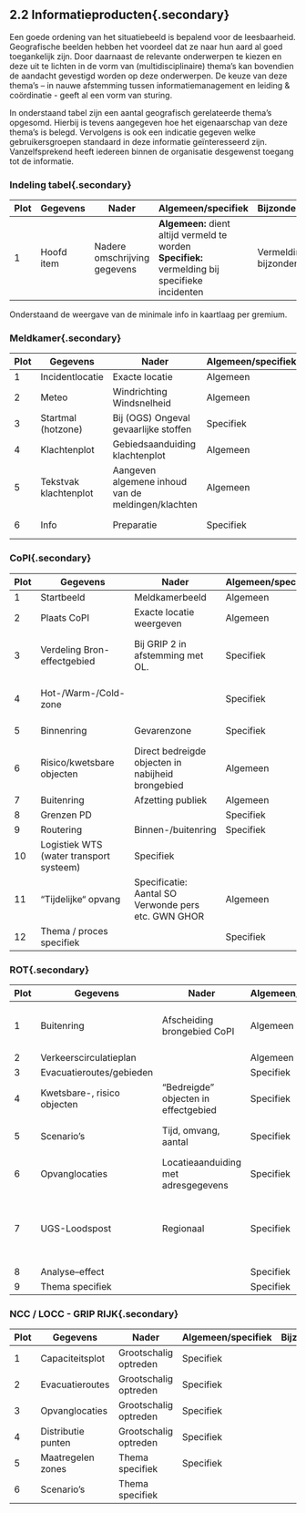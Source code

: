 ## 2.2 Informatieproducten{.secondary}

Een goede ordening van het situatiebeeld is bepalend voor de leesbaarheid. Geografische beelden hebben het voordeel dat ze naar hun aard al goed toegankelijk zijn. Door daarnaast de relevante onderwerpen te kiezen en deze uit te lichten in de vorm van (multidisciplinaire)
thema’s kan bovendien de aandacht gevestigd worden op deze onderwerpen. De keuze van deze thema’s – in nauwe afstemming tussen  informatiemanagement en leiding & coördinatie - geeft al een vorm van sturing.

In onderstaand tabel zijn een aantal geografisch gerelateerde thema’s opgesomd. Hierbij is tevens aangegeven hoe het eigenaarschap van deze thema’s is belegd. Vervolgens is ook een indicatie gegeven welke gebruikersgroepen standaard in deze informatie geïnteresseerd
zijn. Vanzelfsprekend heeft iedereen binnen de organisatie desgewenst toegang tot de informatie.

### Indeling tabel{.secondary}

| Plot | Gegevens | Nader | Algemeen/specifiek | Bijzonderheden |
|------|----------|--------|--------------------|----------------|
| 1 | Hoofd item | Nadere omschrijving gegevens | **Algemeen:** dient altijd vermeld te worden <br>**Specifiek:** vermelding bij specifieke incidenten | Vermelding bijzonderheden |

Onderstaand de weergave van de minimale info in kaartlaag per gremium.

### Meldkamer{.secondary}
| Plot | Gegevens | Nader | Algemeen/specifiek | Bijzonderheden |
|------|----------|--------|--------------------|----------------|
| 1 | Incidentlocatie | Exacte locatie | Algemeen | Zoomniveau 150.0X |
| 2 | Meteo | Windrichting <br> Windsnelheid | Algemeen | Bron vermelden |
| 3 | Startmal (hotzone) | Bij (OGS) Ongeval gevaarlijke stoffen | Specifiek | Veiligheidsaspecten/effecten |
| 4 | Klachtenplot | Gebiedsaanduiding klachtenplot | Algemeen | Gebiedsaanduiding. Contouren op wijk niveau |
| 5 | Tekstvak klachtenplot | Aangeven algemene inhoud van de meldingen/klachten | Algemeen | |
| 6 | Info | Preparatie | Specifiek | (schadecirkels bij BLEVE enz.) |

### CoPI{.secondary}

| Plot | Gegevens | Nader | Algemeen/specifiek | Bijzonderheden |
|------|----------|--------|--------------------|----------------|
| 1 | Startbeeld | Meldkamerbeeld | Algemeen | Van meldkamer |
| 2 | Plaats CoPI | Exacte locatie weergeven| Algemeen|  I.v.m. bepalen van afzettingen/aanrijroutes |
| 3 | Verdeling Bron-effectgebied | Bij GRIP 2 in afstemming met OL. |Specifiek | Gebruik makende van natuurlijke grenzen; wegen, rivieren/beken, terreingrenzen enz. |
| 4 | Hot-/Warm-/Cold- zone | | Specifiek | Kaartlaag voor (AGS) Adviseur gevaarlijke stoffen|
| 5 | Binnenring | Gevarenzone | Specifiek | Alleen betreden met pbm’s |
| 6 | Risico/kwetsbare objecten | Direct bedreigde objecten in nabijheid brongebied | Algemeen | Via risicokaart |
| 7 | Buitenring | Afzetting publiek | Algemeen | |
| 8 | Grenzen PD | | Specifiek | | 
| 9 | Routering | Binnen-/buitenring | Specifiek| 
| 10 | Logistiek WTS (water transport systeem) | Specifiek | |
| 11 | “Tijdelijke“ opvang | Specificatie: Aantal SO Verwonde pers etc. GWN GHOR | Algemeen | |
| 12 | Thema / proces specifiek | | Specifiek | RBP’s, Ramptypes |

### ROT{.secondary}

| Plot | Gegevens | Nader | Algemeen/specifiek | Bijzonderheden |
|------|----------|--------|--------------------|----------------|
| 1 | Buitenring | Afscheiding brongebied CoPI | Algemeen |Afstemming Leider CoPI – OL. (zie CoPI punt 3) |
| 2 | Verkeerscirculatieplan | | Algemeen | |
| 3 | Evacuatieroutes/gebieden | | Specifiek | |
| 4 | Kwetsbare-, risico objecten | “Bedreigde” objecten in effectgebied |  Specifiek | Via risicokaart |
| 5 | Scenario’s | Tijd, omvang, aantal | Specifiek | Scenario denken lange termijn | 
| 6 | Opvanglocaties | Locatieaanduiding met adresgegevens | Specifiek | Type, contactpersoon, capaciteit |
| 7 | UGS-Loodspost | Regionaal | Specifiek |UGS dient bepaald te worden. Loodsposten vastgesteld door GHOR |
| 8 | Analyse–effect | |  Specifiek | |
| 9 | Thema specifiek | | Specifiek | | 


### NCC / LOCC - GRIP RIJK{.secondary}
| Plot | Gegevens | Nader | Algemeen/specifiek | Bijzonderheden |
|------|----------|--------|--------------------|----------------|
| 1 | Capaciteitsplot | Grootschalig optreden | Specifiek | |
| 2 | Evacuatieroutes | Grootschalig optreden | Specifiek | |
| 3 | Opvanglocaties | Grootschalig optreden | Specifiek | |
| 4 | Distributie punten | Grootschalig optreden | Specifiek | |
| 5 | Maatregelen zones | Thema specifiek | Specifiek | |
| 6 | Scenario’s | Thema specifiek | | |